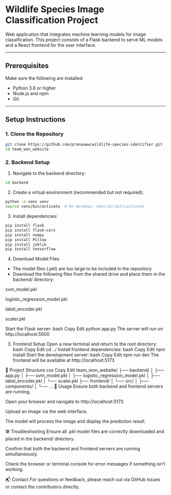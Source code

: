 # Wildlife Species Image Classification Project 

Web application that integrates machine learning models for image classification. This project consists of a Flask backend to serve ML models and a React frontend for the user interface.

---

## Prerequisites

Make sure the following are installed:

- Python 3.8 or higher 
- Node.js and npm
- Git

---

## Setup Instructions

### 1. Clone the Repository

```bash
git clone https://github.com/pranauww/wildlife-species-identifier.git
cd team_won_website
```

### 2. Backend Setup
1. Navigate to the backend directory:
```bash
cd backend
```
2. Create a virtual environment (recommended but not required):
```bash
python -m venv venv
source venv/bin/activate  # On Windows: venv\Scripts\activate
```
3. Install dependencies:
```bash
pip install flask
pip install flask-cors
pip install numpy
pip install Pillow
pip install joblib
pip install tensorflow
```
4. Download Model Files
* The model files (.pkl) are too large to be included in the repository
* Download the following files from the shared drive and place them in the backend/ directory:

svm_model.pkl

logistic_regression_model.pkl

label_encoder.pkl

scaler.pkl

Start the Flask server:
bash
Copy
Edit
python app.py
The server will run on http://localhost:5000

3. Frontend Setup
Open a new terminal and return to the root directory:
bash
Copy
Edit
cd ../
Install frontend dependencies:
bash
Copy
Edit
npm install
Start the development server:
bash
Copy
Edit
npm run dev
The frontend will be available at http://localhost:5173

📁 Project Structure
css
Copy
Edit
team_won_website/
├── backend/
│   ├── app.py
│   ├── svm_model.pkl
│   ├── logistic_regression_model.pkl
│   ├── label_encoder.pkl
│   └── scaler.pkl
├── frontend/
│   └── src/
│       ├── components/
│       └── ...
📸 Usage
Ensure both backend and frontend servers are running.

Open your browser and navigate to http://localhost:5173

Upload an image via the web interface.

The model will process the image and display the prediction result.

🛠️ Troubleshooting
Ensure all .pkl model files are correctly downloaded and placed in the backend/ directory.

Confirm that both the backend and frontend servers are running simultaneously.

Check the browser or terminal console for error messages if something isn’t working.

📬 Contact
For questions or feedback, please reach out via GitHub Issues or contact the contributors directly.

